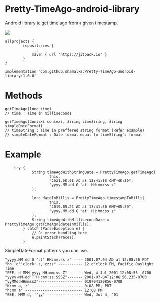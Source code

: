 # Pretty-TimeAgo-android-library
Android library to get time ago from a given timestamp.

[![](https://jitpack.io/v/shamalka/Pretty-TimeAgo-android-library.svg)](https://jitpack.io/#shamalka/Pretty-TimeAgo-android-library)
```
allprojects {
		repositories {
			...
			maven { url 'https://jitpack.io' }
		}
}
```
```
implementation 'com.github.shamalka:Pretty-TimeAgo-android-library:1.0.0'
```

# Methods
```
getTimeAgo(long time) 
// time : Time in milliseconds

getTimeAgo(Context context, String timeString, String simpleDateFormat) 
// timeString : Time in preffered string format (Refer example)
// simpleDateFormat : Date format equal to timeString's format
```

# Example
```
	try {
            String timeAgoWithStringDate = PrettyTimeAgo.getTimeAgo(
                    this, 
                    "2021.05.05 AD at 13:41:56 GMT+05:30", 
                    "yyyy.MM.dd G 'at' HH:mm:ss z"
            );

            long dateInMillis = PrettyTimeAgo.timestampToMilli(
                    this,
                    "2019.05.21 AD at 13:41:56 GMT+05:30", 
                    "yyyy.MM.dd G 'at' HH:mm:ss z"
            );
            String timeAgoWithMillisecondDate = PrettyTimeAgo.getTimeAgo(dateInMillis);
        } catch (ParseException e) {
            // Do error handling here
            e.printStackTrace();
        }
```

SimpleDateFormat patterns you can use.
```
"yyyy.MM.dd G 'at' HH:mm:ss z" ---- 2001.07.04 AD at 12:08:56 PDT
"hh 'o''clock' a, zzzz" ----------- 12 o'clock PM, Pacific Daylight Time
"EEE, d MMM yyyy HH:mm:ss Z"------- Wed, 4 Jul 2001 12:08:56 -0700
"yyyy-MM-dd'T'HH:mm:ss.SSSZ"------- 2001-07-04T12:08:56.235-0700
"yyMMddHHmmssZ"-------------------- 010704120856-0700
"K:mm a, z" ----------------------- 0:08 PM, PDT
"h:mm a" -------------------------- 12:08 PM
"EEE, MMM d, ''yy" ---------------- Wed, Jul 4, '01
```
